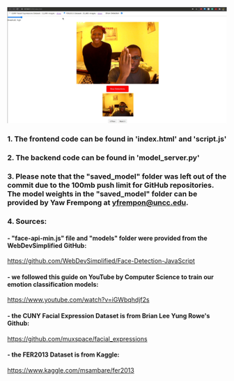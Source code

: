 <img src="smile.PNG" width="1000">

### 1. The frontend code can be found in 'index.html' and 'script.js'
### 2. The backend code can be found in 'model_server.py'

### 3. Please note that the "saved_model" folder was left out of the commit due to the 100mb push limit for GitHub repositories. The model weights in the "saved_model" folder can be provided by Yaw Frempong at yfrempon@uncc.edu. 

### 4. Sources:
#### - "face-api-min.js" file and "models" folder were provided from the WebDevSimplified GitHub: 
https://github.com/WebDevSimplified/Face-Detection-JavaScript
#### - we followed this guide on YouTube by Computer Science to train our emotion classification models: 
https://www.youtube.com/watch?v=iGWbqhdjf2s
#### - the CUNY Facial Expression Dataset is from Brian Lee Yung Rowe's Github: 
https://github.com/muxspace/facial_expressions
#### - the FER2013 Dataset is from Kaggle: 
https://www.kaggle.com/msambare/fer2013
